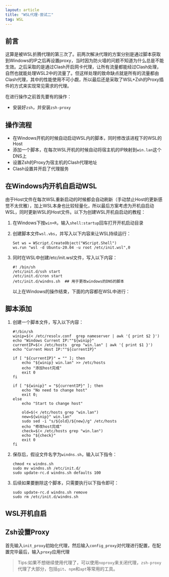 ```yaml
---
layout: article
title: "WSL代理-尝试二"
tag: WSL
---
```


## 前言

这算是被WSL折腾代理的第三次了。前两次解决代理的方案分别是通过脚本获取到Windows的IP之后再设置proxy，当时因为防火墙的问题不知道为什么总是不能生效。之后采取的是通过Clash开启网卡代理，让所有流量都能经过Clash处理，自然也就能处理WSL2中的流量了。但这样处理的致命缺点就是所有的流量都由Clash代理，其中的性能使用不可小觑，所以最后还是采取了WSL+Zsh的Proxy插件的方式来实现常见需求的代理。

在进行操作之前首先要有的操作：

* 安装好`zsh`，并安装`zsh-proxy`

## 操作流程

* 在Windows开机的时候自动启动WSL内的脚本，同时修改该进程下的WSL的Host
* 添加一个脚本，在每次WSL开机的时候自动将宿主机的IP映射到`win.lan`这个DNS上
* 设置Zsh的Proxy为宿主机的Clash代理地址
* Clash设置并开启了代理服务

## 在Windows内开机自启动WSL

由于Host文件在每次WSL重新启动的时候都会自动刷新（手动禁止Host的更新感觉不太优雅），加上WSL本身也比较轻量化，所以最后方案考虑为开机自启动WSL，同时更新WSL的Host文件。以下为创建WSL开机自启动的教程：

1. 在Windows下按`win+R`，输入`shell:startup`回车打开开机启动目录

2. 创建脚本文件`wsl.vbs`，并写入以下内容来让WSL持续运行：

   ```vbscript
   Set ws = WScript.CreateObject("WScript.Shell")        
   ws.run "wsl -d Ubuntu-20.04 -u root /etc/init.wsl",0
   ```

3. 同时在WSL中创建/etc/init.wsl文件，写入以下内容：

   ```shell
   #! /bin/sh
   /etc/init.d/ssh start
   /etc/init.d/cron start
   /etc/init.d/windns.sh  ## 用于更改windows的DNS的脚本
   ```

   以上在Windows的操作结束，下面的内容都在WSL中进行：

## 脚本添加

1. 创建一个脚本文件，写入以下内容：

   ```shell
   #!/bin/sh
   winip=$(< /etc/resolv.conf  grep nameserver | awk '{ print $2 }')
   echo "Windows Current IP:""${winip}"
   currentIP=$(< /etc/hosts  grep "win.lan" | awk '{ print $1 }')
   echo "Current Host IP:""${currentIP}"
   
   if [ "${currentIP}" = "" ]; then
       echo "${winip} win.lan" >> /etc/hosts
       echo "添加host完成"
       exit 0
   fi
   
   if [ "${winip}" = "${currentIP}" ]; then
       echo "No need to change host"
       exit 0;
   else
       echo "Start to change host"
   
       old=$(< /etc/hosts grep "win.lan")
       new=${winip}" win.lan"
       sudo sed -i "s/${old}/${new}/g" /etc/hosts
       echo "修改host完成"
       check=$(< /etc/hosts grep "win.lan")
       echo "${check}"
       exit 0
   fi
   ```

2. 保存后，假设文件名字为`windns.sh`，输入以下指令：

   ```shell
   chmod +x windns.sh
   sudo mv windns.sh /etc/init.d/
   sudo update-rc.d windns.sh defaults 100
   ```

3. 后续如果要删除这个脚本，只需要执行以下指令即可：

   ```shell
   sudo update-rc.d windns.sh remove
   sudo rm /etc/init.d/windns.sh
   ```

## WSL开机自启

## Zsh设置Proxy

首先输入`init_proxy`初始化代理，然后输入`config_proxy`对代理进行配置，在配置完毕最后，输入`proxy`应用代理

> Tips:如果不想继续使用代理了，可以使用`noproxy`来关闭代理，`zsh-proxy`代理了大部分，包括`git`、`npm`和`apt`等常用的工具。
